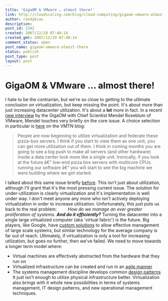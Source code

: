 ```yaml
---
title: 'GigaOM & VMware … almost there!'
link: http://cloudscaling.com/blog/cloud-computing/gigaom-vmware-almost-there/
author: randybias
description: 
post_id: 2342
created: 2007/12/29 07:40:14
created_gmt: 2007/12/29 07:40:14
comment_status: open
post_name: gigaom-vmware-almost-there
status: publish
post_type: post
layout: post
---
```


# GigaOM & VMware … almost there!

I hate to be the contrarian, but we're so close to getting to the ultimate conclusion on virtualization, but keep missing the point. It's about more than just increasing datacenter utilization. It's about a **lot** more in fact. In a recent [new interview](http://gigaom.com/2007/12/26/vmware-mendel-roseblum-interview/) by the GigaOM with Chief Scientist Mendel Roseblum of VMware, Mendel touches very briefly on the core issue. A choice selection in particular is [here](http://blogs.vmware.com/vmtn/2007/12/gigaom-intervie.html) on the VMTN blog: 

> People are now beginning to utilize virtualization and federate these pizza-box servers. I think if you start to view them as one unit, you can get more utilization out of them. I think in coming months you are going to see a big push to make all servers (and other hardware) inside a data center look more like a single unit. Ironically, if you look at the future â€” low-end pizza box servers with multicore CPUs running our software â€” you will start to see the big machine we were building where we got started. 

I talked about this same issue briefly [ before](http://neotactics.com/blog/technology/gigaoms-pizza-boxes-need-new-toppings/). This isn't just about utilization, although I'll grant that it's the most pressing current issue. The solution for under-utilization is clearly virtualization and it's implementation is well under way. I don't meet anyone any more who isn't actively deploying virtualization in order to increase utilization. Unfortunately, this just puts us back to the real problem:         _How do we manage an ever greater proliferation of systems. **And do it efficiently?**_ Turning the datacenter into a single large virtualized computer (aka 'virtual fabric') is the future. Big players, like Google, have [custom solutions](http://en.wikipedia.org/wiki/Google_File_System) to allow effective management of large scale systems, but similar technology for the average company is far out of reach. Ultimately, if virtualization is only a tool for increasing utilization, but goes no further, then we've failed. We need to move towards a longer term model where: 

  * Virtual machines are effectively abstracted from the hardware that they run on 
  * Virtualized infrastructure can be created and run in an [agile manner](http://www.cloudscale.net/2007/7/31/agile-it-environments)
  * The systems management discipline develops common [design patterns](http://en.wikipedia.org/wiki/Design_patterns) It just isn't enough to utilize physical infrastructure better. Virtualization also brings with it whole new possibilities in terms of systems management, IT design patterns, and new operational management techniques.